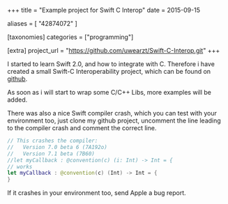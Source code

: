 +++
title = "Example project for Swift C Interop"
date = 2015-09-15

aliases = [
  "42874072"
]

[taxonomies]
categories = ["programming"]

[extra]
project_url = "https://github.com/uwearzt/Swift-C-Interop.git"
+++

I started to learn Swift 2.0, and how to integrate with C. Therefore i have
created a small Swift-C Interoperability project, which can be found on
[github](https://github.com/uwearzt/Swift-C-Interop.git).

As soon as i will start to wrap some C/C++ Libs, more examples will be added.

There was also a nice Swift compiler crash, which you can test with your
environment too, just clone my github project, uncomment the line leading to
the compiler crash and comment the correct line.

<!-- more -->

```swift
// This crashes the compiler:
//   Version 7.0 beta 6 (7A192o)
//   Version 7.1 beta (7B60)
//let myCallback : @convention(c) (i: Int) -> Int = {
// works
let myCallback : @convention(c) (Int) -> Int = {
}
```

If it crashes in your environment too, send Apple a bug report.
